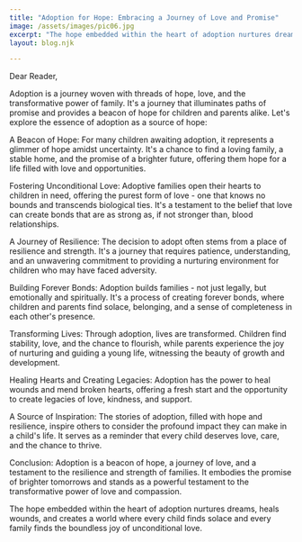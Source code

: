 ```yaml
---
title: "Adoption for Hope: Embracing a Journey of Love and Promise"
image: /assets/images/pic06.jpg
excerpt: "The hope embedded within the heart of adoption nurtures dreams, heals wounds, and creates a world where every child finds solace and every family finds the boundless joy of unconditional love."
layout: blog.njk

---
```


Dear Reader,

Adoption is a journey woven with threads of hope, love, and the transformative power of family. It's a journey that illuminates paths of promise and provides a beacon of hope for children and parents alike. Let's explore the essence of adoption as a source of hope:

A Beacon of Hope: For many children awaiting adoption, it represents a glimmer of hope amidst uncertainty. It's a chance to find a loving family, a stable home, and the promise of a brighter future, offering them hope for a life filled with love and opportunities.

Fostering Unconditional Love: Adoptive families open their hearts to children in need, offering the purest form of love - one that knows no bounds and transcends biological ties. It's a testament to the belief that love can create bonds that are as strong as, if not stronger than, blood relationships.

A Journey of Resilience: The decision to adopt often stems from a place of resilience and strength. It's a journey that requires patience, understanding, and an unwavering commitment to providing a nurturing environment for children who may have faced adversity.

Building Forever Bonds: Adoption builds families - not just legally, but emotionally and spiritually. It's a process of creating forever bonds, where children and parents find solace, belonging, and a sense of completeness in each other's presence.

Transforming Lives: Through adoption, lives are transformed. Children find stability, love, and the chance to flourish, while parents experience the joy of nurturing and guiding a young life, witnessing the beauty of growth and development.

Healing Hearts and Creating Legacies: Adoption has the power to heal wounds and mend broken hearts, offering a fresh start and the opportunity to create legacies of love, kindness, and support.

A Source of Inspiration: The stories of adoption, filled with hope and resilience, inspire others to consider the profound impact they can make in a child's life. It serves as a reminder that every child deserves love, care, and the chance to thrive.

Conclusion:
Adoption is a beacon of hope, a journey of love, and a testament to the resilience and strength of families. It embodies the promise of brighter tomorrows and stands as a powerful testament to the transformative power of love and compassion.

The hope embedded within the heart of adoption nurtures dreams, heals wounds, and creates a world where every child finds solace and every family finds the boundless joy of unconditional love.